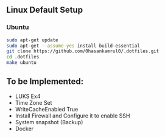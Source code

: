 ## Linux Default Setup
### Ubuntu
```bash
sudo apt-get update 
sudo apt-get --assume-yes install build-essential
git clone https://github.com/0hasankamrul0/.dotfiles.git
cd .dotfiles
make ubuntu
```


## To be Implemented:
* LUKS Ex4
* Time Zone Set
* WriteCacheEnabled True
* Install Firewall and Configure it to enable SSH
* System snapshot (Backup)
* Docker
